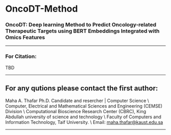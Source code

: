 # OncoDT-Method
### OncoDT: Deep learning Method to Predict Oncology-related Therapeutic Targets using BERT Embeddings Integrated with Omics Features




-----------------------------------------------
### For Citation:
TBD

--------------------------------------------------------------------
For any qutions please contact the first author:
---------------------------------------------------------------------
Maha A. Thafar 
Ph.D. Candidate and resercher | Computer Science
\ Computer, Electrical and Mathematical Sciences and Engineering (CEMSE) Division
\ Computational Bioscience Research Center (CBRC), King Abdullah university of science and technology
\ Faculty of Computers and Information Technology, Taif University.
\ Email: maha.thafar@kaust.edu.sa

----

